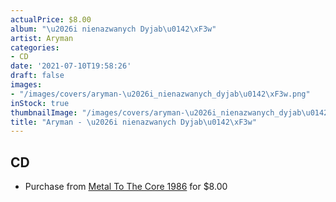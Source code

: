 ```yaml
---
actualPrice: $8.00
album: "\u2026i nienazwanych Dyjab\u0142\xF3w"
artist: Aryman
categories:
- CD
date: '2021-07-10T19:58:26'
draft: false
images:
- "/images/covers/aryman-\u2026i_nienazwanych_dyjab\u0142\xF3w.png"
inStock: true
thumbnailImage: "/images/covers/aryman-\u2026i_nienazwanych_dyjab\u0142\xF3w-thumb.png"
title: "Aryman - \u2026i nienazwanych Dyjab\u0142\xF3w"
---
```


## CD
* Purchase from [Metal To The Core 1986](https://metaltothecore1986.com/shop/aryman-i-nienazwanych-dyjablow-cd/) for $8.00
